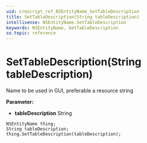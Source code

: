 ```yaml
---
uid: crmscript_ref_NSEntityName_SetTableDescription
title: SetTableDescription(String tableDescription)
intellisense: NSEntityName.SetTableDescription
keywords: NSEntityName, GetTableDescription
so.topic: reference
---
```


# SetTableDescription(String tableDescription)

Name to be used in GUI, preferable a resource string

**Parameter:** 
* **tableDescription** String

```crmscript
NSEntityName thing;
String tableDescription;
thing.SetTableDescription(tableDescription);
```

